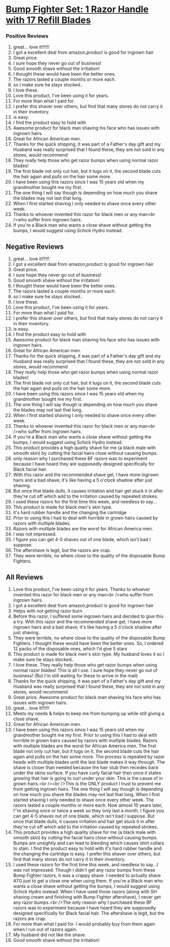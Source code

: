 # [Bump Fighter Set: 1 Razor Handle with 17 Refill Blades](https://products.checkmycream.com/products/Bump-Fighter-Set:-1-Razor-Handle-with-17-Refill-Blades.html)

### Positive Reviews

<ol>
      <li>great... love it!!!!!!</li>
      <li>I got a excellent deal from amazon,product is good for ingrown hair</li>
      <li>Great price.</li>
      <li>I sure hope they never go out of business!</li>
      <li>Good smooth shave without the irritation!</li>
      <li>I thought these would have been the better ones.</li>
      <li>The razors lasted a couple months or more each.</li>
      <li>so I make sure he stays stocked..</li>
      <li>I love these.  </li>
      <li>Love this product, I&#x27;ve been using it for years.</li>
      <li>For more than what I paid for.</li>
      <li>I prefer this shaver over others, but find that many stores do not carry it in their inventory.</li>
      <li>is easy.  </li>
      <li>I find the product easy to hold with</li>
      <li>Awesome product for black man shaving his face who has issues with ingrown hairs.</li>
      <li>Great for African American men.</li>
      <li>Thanks for the quick shipping, it was part of a Father&#x27;s day gift and my Husband was really surprised that I found these, they are not sold in any stores, would recommend</li>
      <li>They really help those who get razor bumps when using normal razor blades!</li>
      <li>The first blade not only cut hair, but it tugs on it, the second blade cuts the hair again and pulls on the hair some more.</li>
      <li>I have been using this razors since I was 15 years old when my grandmother bought me my first.</li>
      <li>The one thing I will say though is depending on how much you shave the blades may not last that long.</li>
      <li>When I first started shaving I only needed to shave once every other week.</li>
      <li>Thanks to whoever invented this razor for black men or any man&lt;br /&gt;who suffer from ingrown hairs.</li>
      <li>If you&#x27;re a Black man who wants a close shave without getting the bumps, I would suggest using Schick Hydro instead.</li>
</ol>


<h2>Negative Reviews</h2>
<ol>
<li> great... love it!!!!!!</li>
<li> I got a excellent deal from amazon,product is good for ingrown hair</li>
<li> Great price.</li>
<li> I sure hope they never go out of business!</li>
<li> Good smooth shave without the irritation!</li>
<li> I thought these would have been the better ones.</li>
<li> The razors lasted a couple months or more each.</li>
<li> so I make sure he stays stocked..</li>
<li> I love these.  </li>
<li> Love this product, I&#x27;ve been using it for years.</li>
<li> For more than what I paid for.</li>
<li> I prefer this shaver over others, but find that many stores do not carry it in their inventory.</li>
<li> is easy.  </li>
<li> I find the product easy to hold with</li>
<li> Awesome product for black man shaving his face who has issues with ingrown hairs.</li>
<li> Great for African American men.</li>
<li> Thanks for the quick shipping, it was part of a Father&#x27;s day gift and my Husband was really surprised that I found these, they are not sold in any stores, would recommend</li>
<li> They really help those who get razor bumps when using normal razor blades!</li>
<li> The first blade not only cut hair, but it tugs on it, the second blade cuts the hair again and pulls on the hair some more.</li>
<li> I have been using this razors since I was 15 years old when my grandmother bought me my first.</li>
<li> The one thing I will say though is depending on how much you shave the blades may not last that long.</li>
<li> When I first started shaving I only needed to shave once every other week.</li>
<li> Thanks to whoever invented this razor for black men or any man&lt;br /&gt;who suffer from ingrown hairs.</li>
<li> If you&#x27;re a Black man who wants a close shave without getting the bumps, I would suggest using Schick Hydro instead.</li>
<li> This product provides a high quality shave for me (a black male with smooth skin) by cutting the facial hairs close without causing bumps.  </li>
<li> only reason why I purchased these BF razors was to experiment because I have heard they are supposedly designed specifically for Black facial hair.</li>
<li> With this razor and the recommended shave gel, I have more ingrown hairs and a bad shave; it&#x27;s like having a 5 o&#x27;clock shadow after just shaving.</li>
<li> But once that blade dulls, it causes irritation and hair get stuck it in after they&#x27;re cut off which add to the irritation caused by repeated strokes.</li>
<li> I used these razors for the first time this week, and needless to say...</li>
<li> This product is made for black men&#x27;s skin type.  </li>
<li> it&#x27;s hard rubber handle and the changing the cartridge</li>
<li> Prior to using this I had to deal with horrible in grown hairs caused by razors with multiple blades.</li>
<li> Razors with multiple blades are the worst for African America men.</li>
<li> I was not impressed.</li>
<li> I figure you can get 4-5 shaves out of one blade, which isn&#x27;t bad I suppose.</li>
<li> The aftershave is legit, but the razors are crap.</li>
<li> They were terrible, no where close to the quality of the disposable Bump Fighters.</li>
</ol>

<h2>All Reviews</h2>

<ol>
    <li> Love this product, I&#x27;ve been using it for years. Thanks to whoever invented this razor for black men or any man&lt;br /&gt;who suffer from ingrown hairs.</li>
    <li> I got a excellent deal from amazon,product is good for ingrown hair</li>
    <li> Helps with not getting razor burn</li>
    <li> Before this razor, I suffered some ingrown hairs and decided to give this a try. With this razor and the recommended shave gel, I have more ingrown hairs and a bad shave; it&#x27;s like having a 5 o&#x27;clock shadow after just shaving.</li>
    <li> They were terrible, no where close to the quality of the disposable Bump Fighters. I thought these would have been the better ones. So, I ordered 12 packs of the disposable ones, which I&#x27;d give 5 stars</li>
    <li> This product is made for black men&#x27;s skin type.  My husband loves it so I make sure he stays stocked..</li>
    <li> I love these.  They really help those who get razor bumps when using normal razor blades! This is all I use.  I sure hope they never go out of business! (But I&#x27;m still waiting for these to arrive in the mail)</li>
    <li> Thanks for the quick shipping, it was part of a Father&#x27;s day gift and my Husband was really surprised that I found these, they are not sold in any stores, would recommend</li>
    <li> Great price. Awesome product for black man shaving his face who has issues with ingrown hairs.</li>
    <li> great... love it!!!!!!</li>
    <li> Meets my needs &amp; helps to keep me from bumping up while still giving a close shave.</li>
    <li> Great for African American men.</li>
    <li> I have been using this razors since I was 15 years old when my grandmother bought me my first. Prior to using this I had to deal with horrible in grown hairs caused by razors with multiple blades. Razors with multiple blades are the worst for African America men. The first blade not only cut hair, but it tugs on it, the second blade cuts the hair again and pulls on the hair some more. The process is repeated by razor heads with multiple blades until the last blade makes it way through. The shave is closer than needed because the hair stub then recedes back under the skins surface. If you have curly facial hair then once it states growing that hair is going to curl under your skin. This is the cause of in grown hairs.&lt;br /&gt;&lt;br /&gt;This is the ONLY product I trust to prevent me from getting ingrown hairs. The one thing I will say though is depending on how much you shave the blades may not last that long. When I first started shaving I only needed to shave once every other week. The razors lasted a couple months or more each. Now almost 10 years later, I&#x27;&#x27;m shaving once or twice a week so they only last a month. I figure you can get 4-5 shaves out of one blade, which isn&#x27;t bad I suppose. But once that blade dulls, it causes irritation and hair get stuck it in after they&#x27;re cut off which add to the irritation caused by repeated strokes.</li>
    <li> This product provides a high quality shave for me (a black male with smooth skin) by cutting the facial hairs close without causing bumps.  Bumps are unsightly and can lead to bleeding which causes shirt collars to stain.  I find the product easy to hold with it&#x27;s hard rubber handle and the changing the cartridge is easy.  I prefer this shaver over others, but find that many stores do not carry it in their inventory.</li>
    <li> I used these razors for the first time this week, and needless to say...I was not impressed. Though I didn&#x27;t get any razor bumps from these Bump Fighter razors, it was a crappy shave. I needed to actually shave ATG just to get a close one when using them. If you&#x27;re a Black man who wants a close shave without getting the bumps, I would suggest using Schick Hydro instead. When I have used those razors (along with SH shaving cream and finishing with Bump Fighter aftershave), I never get any razor bumps.&lt;br /&gt;The only reason why I purchased these BF razors was to experiment because I have heard they are supposedly designed specifically for Black facial hair. The aftershave is legit, but the razors are crap.</li>
    <li> For more than what I paid for. I would probably buy from them again when I run out of razors again.</li>
    <li> My husband did not like the shave.</li>
    <li> Good smooth shave without the irritation!</li>
</ol>




